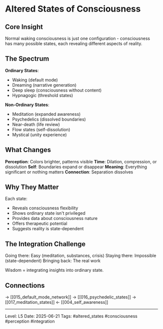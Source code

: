 # Altered States of Consciousness
## Core Insight
Normal waking consciousness is just one configuration - consciousness has many possible states, each revealing different aspects of reality.

## The Spectrum

**Ordinary States**:
- Waking (default mode)
- Dreaming (narrative generation)
- Deep sleep (consciousness without content)
- Hypnagogic (threshold states)

**Non-Ordinary States**:
- Meditation (expanded awareness)
- Psychedelics (dissolved boundaries)
- Near-death (life review)
- Flow states (self-dissolution)
- Mystical (unity experience)

## What Changes

**Perception**: Colors brighter, patterns visible
**Time**: Dilation, compression, or dissolution
**Self**: Boundaries expand or disappear
**Meaning**: Everything significant or nothing matters
**Connection**: Separation dissolves

## Why They Matter

Each state:
- Reveals consciousness flexibility
- Shows ordinary state isn't privileged
- Provides data about consciousness nature
- Offers therapeutic potential
- Suggests reality is state-dependent

## The Integration Challenge

Going there: Easy (meditation, substances, crisis)
Staying there: Impossible (state-dependent)
Bringing back: The real work

Wisdom = integrating insights into ordinary state.

## Connections
→ [[015_default_mode_network]]
→ [[016_psychedelic_states]]
→ [[017_meditation_states]]
← [[004_self_awareness]]

---
Level: L5
Date: 2025-06-21
Tags: #altered_states #consciousness #perception #integration
